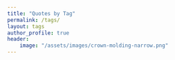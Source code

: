 ```yaml
---
title: "Quotes by Tag"
permalink: /tags/
layout: tags
author_profile: true
header:
    image: "/assets/images/crown-molding-narrow.png"
---
```

